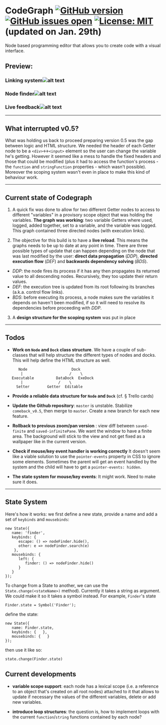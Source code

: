 
# CodeGraph [![GitHub version](https://img.shields.io/badge/version-early_v0.5-brightgreen.svg)](https://badge.fury.io/gh/WonJunior%2FCodeGraph)[](https://reposs.herokuapp.com/?path=WonJunior/CodeGraph&color=ff69b4) [![GitHub issues open](https://img.shields.io/github/issues/WonJunior/CodeGraph.svg?colorB=0576b7)]() [![License: MIT](https://img.shields.io/badge/License-MIT-yellow.svg)](https://opensource.org/licenses/MIT) (updated on Jan. 29th)


Node based programming editor that allows you to create code with a visual interface.

## Preview:

### Linking system![alt text](https://image.ibb.co/iswbep/first.png)

### Node finder![alt text](https://image.ibb.co/bZtyc9/finder.png)

### Live feedback![alt text](https://image.ibb.co/ezvpjp/action.png)

-----

## What interrupted v0.5?

What was holding us back to proceed preparing version 0.5 was the gap between logic and HTML structure. We needed the header of each Getter node to be a `<div>`↔`<input>` element so the user can change the variable he's getting. However it seemed like a mess to handle the fixed headers and those that could be modified (plus it had to access the function's process - the `function` and `stringFunction` properties - which wasn't possible). Moreover the scoping system wasn't even in place to make this kind of behaviour work.

---

## Current state of Codegraph

1. A quick fix was done to allow for two different Getter nodes to access to different "variables" in a provisory scope object that was holding the variables. **The graph was working**: two variable Getters where used, logged, added together, set to a variable, and the variable was logged. This graph contained three directed nodes (with execution links).

2. The objective for this build is to have a **live reload**. This means the graphs needs to be up to date at any point in time. There are three possible types of update that can happen depending on the node that was last modified by the user: **direct data propagation** (*DDP*), **directed execution flow** (*DEF*) and **backwards dependency solving** (*BDS*).
 - *DDP*: the node fires its process if it has any then propagates its returned value to all descending nodes. Recursively, they too update their return values. 
 - *DEF*: the execution tree is updated from its root following its branches (a.k.a. control flow links).
 - *BDS*: before executing its process, a node makes sure the variables it depends on haven't been modified, if so it will need to resolve its dependencies before proceeding with *DDP*.

3. A **design structure for the scoping system** was put in place

---

## Todos

- **Work on `Node` and `Dock` class structure**. We have a couple of sub-classes that will help structure the different types of nodes and docks. This will help define the HTML structure as well.

```
      Node                    Dock
       |                     /    \
   Executable          DataDock  ExeDock
       |                /    \
     Setter        Getter  Editable
```

- **Provide a reliable data structure for `Node` and `Dock`** (cf. § Trello cards)

- **Update the Github repository**: `master` is unstable. Stabilize `comeback_v0.5`, then merge to `master`. Create a new branch for each new feature.

- **Rollback to previous zoom/pan version** : view diff between `saved-finite` and `saved-infinitePane`. We want the window to have a finite area. The background will stick to the view and not get fixed as a wallpaper like in the current version.

- **Check if mouse/key event handler is working correctly** It doesn't seem like a viable solution to use the `pointer-events` property in CSS to ignore some elements. Sometimes the parent will get an event handled by the system and the child will have to get a `pointer-events: hidden`.

- **The state system for mouse/key events**: It might work. Need to make sure it does.


---

## State System

Here's how it works: we first define a new state, provide a name and add a set of `keybinds` and `mousebinds`:

```
new State({
   name: 'finder',
   keybinds: {
      escape: () => nodeFinder.hide(),
      other: e => nodeFinder.search(e)
    },
   mousebinds: {
      left: {
         finder: () => nodeFinder.hide()
      }
   }
});
```
To change from a State to another, we can use the `State.change(<stateName>)` method). Currently it takes a string as argument. We could make it so it takes a symbol instead. For example, `Finder`'s state

```    
Finder.state = Symbol('Finder');
```

define the state:

```
new State({
   name: Finder.state,
   keybinds: {   },
   mousebinds: {   }
});
```

then use it like so:

```
state.change(Finder.state)
```

## Current developments

- **variable scope support**: each node has a lexical scope (i.e. a reference to an object that's created on all root nodes) attached to it that allows to update if necessary the values of the different variables, delete or add new variables.

- **introduce loop structures**: the question is, how to implement loops with the current `function`/`string` functions contained by each node?
